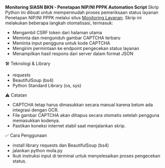 **Monitoring SIASN BKN - Penetapan NIP/NI PPPK Automation Script**
Skrip Python ini dibuat untuk mempermudah proses pemeriksaan status layanan Penetapan NIP/NI PPPK melalui situs [Monitoring Layanan](https://monitoring-siasn.bkn.go.id/). Skrip ini melakukan beberapa langkah otomatisasi, termasuk:

- Mengambil CSRF token dari halaman utama
- Meminta dan mengunduh gambar CAPTCHA terbaru
- Meminta input pengguna untuk kode CAPTCHA
- Mengirim permintaan ke endpoint pengecekan status layanan
- Menampilkan hasil respons dari server dalam format JSON

🛠️ Teknologi & Library
- requests
- BeautifulSoup (bs4)
- Python Standard Library (os, sys)

⚠️ Catatan
- CAPTCHA tetap harus dimasukkan secara manual karena belum ada integrasi dengan OCR.
- File gambar CAPTCHA akan dihapus secara otomatis setelah pengguna memasukkan kodenya.
- Pastikan koneksi internet stabil saat menjalankan skrip.

✅ Cara Penggunaan
- install library requests dan BeautifulSoup (bs4)
- jalankan python mola.py
- Ikuti instruksi input di terminal untuk menyelesaikan proses pengecekan status.

